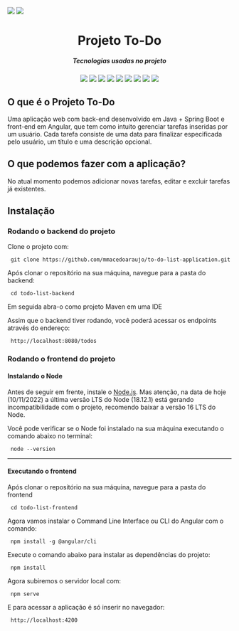 <img src="https://img.shields.io/badge/Status-Concluido-brightgreen"> <img src="https://img.shields.io/badge/README-Em Construção-yellow">
<div align="center">
<h1 align="center">Projeto To-Do</h1>
<h5 align="center"> Tecnologias usadas no projeto </h5>
<img src="https://img.shields.io/badge/Spring-6DB33F?style=flat-square&logo=Spring&logoColor=white"/>
<img src="https://img.shields.io/badge/Docker-2496ED?style=flat-square&logo=Docker&logoColor=white"/>
<img src="https://img.shields.io/badge/MySQL-4479A1?style=flat-square&logo=MySQL&logoColor=white"/>
<img src="https://img.shields.io/badge/Intellij-000000?style=flat-square&logo=Intellij IDEA&logoColor=white"/>
<img src="https://img.shields.io/badge/Maven-C71A36?style=flat-square&logo=Apache Maven&logoColor=white"/>
<img src="https://img.shields.io/badge/Postman-FF6C37?style=flat-square&logo=Postman&logoColor=white"/>
<img src="https://img.shields.io/badge/Spring Boot-6DB33F?style=flat-square&logo=Spring Boot&logoColor=white"/>
<img src="https://img.shields.io/badge/Spring Security-6DB33F?style=flat-square&logo=Spring Security&logoColor=white"/>
<img src="https://img.shields.io/badge/Swagger-85EA2D?style=flat-square&logo=Swagger&logoColor=white"/>
</div>

<h2>O que é o Projeto To-Do</h2>
<p>Uma aplicação web com back-end desenvolvido em Java + Spring Boot e front-end em Angular, que tem como intuito gerenciar tarefas inseridas por um usuário. Cada tarefa consiste de uma data para finalizar especificada pelo usuário, um título e uma descrição opcional.</p>


<h2>O que podemos fazer com a aplicação?</h2>
<p>No atual momento podemos adicionar novas tarefas, editar e excluir tarefas já existentes.</p>

<h2>Instalação</h2>

<h3>Rodando o backend do projeto</h3>
<p>Clone o projeto com: </p>

```
 git clone https://github.com/mmacedoaraujo/to-do-list-application.git
```

<p>Após clonar o repositório na sua máquina, navegue para a pasta do backend:</h3>

```
 cd todo-list-backend
```

<p>Em seguida abra-o como projeto Maven em uma IDE</p>

<p>Assim que o backend tiver rodando, você poderá acessar os endpoints através do endereço:</p>

```
 http://localhost:8080/todos
```


<h3>Rodando o frontend do projeto</h3>

<h4>Instalando o Node</h4>
<p>Antes de seguir em frente, instale o <a href="https://nodejs.org/en/">Node.js</a>. Mas atenção, na data de hoje (10/11/2022) a última versão LTS do Node (18.12.1) está gerando incompatibilidade com o projeto, recomendo baixar a versão 16 LTS do Node.</p>

<p>Você pode verificar se o Node foi instalado na sua máquina executando o comando abaixo no terminal: </p>

```
 node --version
```
<hr>

<h4>Executando o frontend</h4>

<p>Após clonar o repositório na sua máquina, navegue para a pasta do frontend</p>

```
 cd todo-list-frontend
```

<p>Agora vamos instalar o Command Line Interface ou CLI do Angular com o comando:</p>

```
 npm install -g @angular/cli
```

<p>Execute o comando abaixo para instalar as dependências do projeto:</p>

```
 npm install
```
<p>Agora subiremos o servidor local com:</p>

```
 npm serve
```

<p>E para acessar a aplicação é só inserir no navegador: </p>

```
 http://localhost:4200
```
